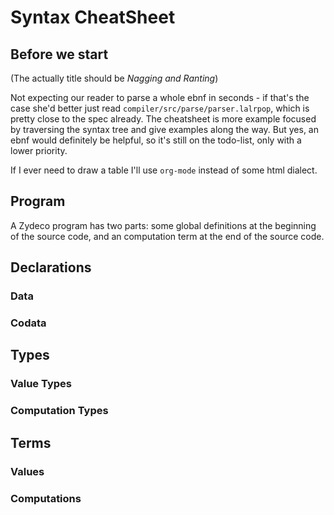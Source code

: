 # Syntax CheatSheet

## Before we start

(The actually title should be *Nagging and Ranting*)

Not expecting our reader to parse a whole ebnf in seconds - if that's the case she'd better just read `compiler/src/parse/parser.lalrpop`, which is pretty close to the spec already. The cheatsheet is more example focused by traversing the syntax tree and give examples along the way. But yes, an ebnf would definitely be helpful, so it's still on the todo-list, only with a lower priority.

If I ever need to draw a table I'll use `org-mode` instead of some html dialect.

## Program

A Zydeco program has two parts: some global definitions at the beginning of the source code, and an computation term at the end of the source code.

## Declarations

### Data

### Codata

## Types

### Value Types

### Computation Types

## Terms

### Values

### Computations
